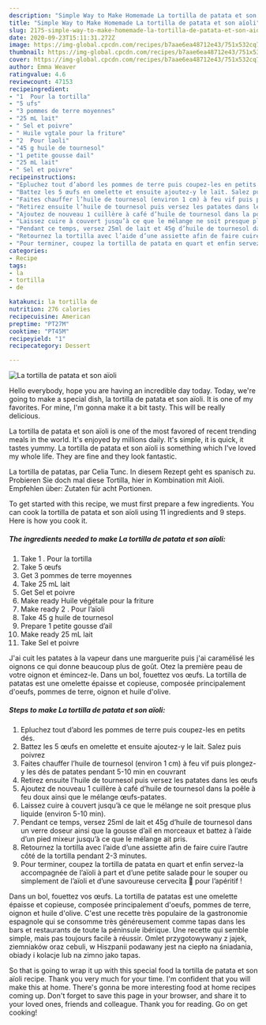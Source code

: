 ```yaml
---
description: "Simple Way to Make Homemade La tortilla de patata et son aïoli"
title: "Simple Way to Make Homemade La tortilla de patata et son aïoli"
slug: 2175-simple-way-to-make-homemade-la-tortilla-de-patata-et-son-aioli
date: 2020-09-23T15:11:31.272Z
image: https://img-global.cpcdn.com/recipes/b7aae6ea48712e43/751x532cq70/la-tortilla-de-patata-et-son-aioli-photo-principale-de-la-recette.jpg
thumbnail: https://img-global.cpcdn.com/recipes/b7aae6ea48712e43/751x532cq70/la-tortilla-de-patata-et-son-aioli-photo-principale-de-la-recette.jpg
cover: https://img-global.cpcdn.com/recipes/b7aae6ea48712e43/751x532cq70/la-tortilla-de-patata-et-son-aioli-photo-principale-de-la-recette.jpg
author: Emma Weaver
ratingvalue: 4.6
reviewcount: 47153
recipeingredient:
- "1  Pour la tortilla"
- "5 ufs"
- "3 pommes de terre moyennes"
- "25 mL lait"
- " Sel et poivre"
- " Huile vgtale pour la friture"
- "2  Pour laoli"
- "45 g huile de tournesol"
- "1 petite gousse dail"
- "25 mL lait"
- " Sel et poivre"
recipeinstructions:
- "Epluchez tout d’abord les pommes de terre puis coupez-les en petits dés."
- "Battez les 5 œufs en omelette et ensuite ajoutez-y le lait. Salez puis poivrez"
- "Faites chauffer l’huile de tournesol (environ 1 cm) à feu vif puis plongez-y les dés de patates pendant 5-10 min en couvrant"
- "Retirez ensuite l’huile de tournesol puis versez les patates dans les œufs"
- "Ajoutez de nouveau 1 cuillère à café d’huile de tournesol dans la poêle à feu doux ainsi que le mélange œufs-patates."
- "Laissez cuire à couvert jusqu’à ce que le mélange ne soit presque plus liquide (environ 5-10 min)."
- "Pendant ce temps, versez 25ml de lait et 45g d’huile de tournesol dans un verre doseur ainsi que la gousse d’ail en morceaux et battez à l’aide d’un pied mixeur jusqu’à ce que le mélange ait pris."
- "Retournez la tortilla avec l’aide d’une assiette afin de faire cuire l’autre côté de la tortilla pendant 2-3 minutes."
- "Pour terminer, coupez la tortilla de patata en quart et enfin servez-la accompagnée de l’aïoli à part et d’une petite salade pour le souper ou simplement de l’aïoli et d’une savoureuse cervecita 🍻 pour l’apéritif !"
categories:
- Recipe
tags:
- la
- tortilla
- de

katakunci: la tortilla de 
nutrition: 276 calories
recipecuisine: American
preptime: "PT27M"
cooktime: "PT45M"
recipeyield: "1"
recipecategory: Dessert

---
```



![La tortilla de patata et son aïoli](https://img-global.cpcdn.com/recipes/b7aae6ea48712e43/751x532cq70/la-tortilla-de-patata-et-son-aioli-photo-principale-de-la-recette.jpg)

Hello everybody, hope you are having an incredible day today. Today, we're going to make a special dish, la tortilla de patata et son aïoli. It is one of my favorites. For mine, I'm gonna make it a bit tasty. This will be really delicious.

La tortilla de patata et son aïoli is one of the most favored of recent trending meals in the world. It's enjoyed by millions daily. It's simple, it is quick, it tastes yummy. La tortilla de patata et son aïoli is something which I've loved my whole life. They are fine and they look fantastic.

La tortilla de patatas, par Celia Tunc. In diesem Rezept geht es spanisch zu. Probieren Sie doch mal diese Tortilla, hier in Kombination mit Aioli. Empfehlen über: Zutaten für acht Portionen.


To get started with this recipe, we must first prepare a few ingredients. You can cook la tortilla de patata et son aïoli using 11 ingredients and 9 steps. Here is how you cook it.

<!--inarticleads1-->

##### The ingredients needed to make La tortilla de patata et son aïoli:

1. Take 1 . Pour la tortilla
1. Take 5 œufs
1. Get 3 pommes de terre moyennes
1. Take 25 mL lait
1. Get  Sel et poivre
1. Make ready  Huile végétale pour la friture
1. Make ready 2 . Pour l’aïoli
1. Take 45 g huile de tournesol
1. Prepare 1 petite gousse d’ail
1. Make ready 25 mL lait
1. Take  Sel et poivre


J&#39;ai cuit les patates à la vapeur dans une marguerite puis j&#39;ai caramélisé les oignons ce qui donne beaucoup plus de goût. Otez la première peau de votre oignon et émincez-le. Dans un bol, fouettez vos œufs. La tortilla de patatas est une omelette épaisse et copieuse, composée principalement d&#39;oeufs, pommes de terre, oignon et huile d&#39;olive. 

<!--inarticleads2-->

##### Steps to make La tortilla de patata et son aïoli:

1. Epluchez tout d’abord les pommes de terre puis coupez-les en petits dés.
1. Battez les 5 œufs en omelette et ensuite ajoutez-y le lait. Salez puis poivrez
1. Faites chauffer l’huile de tournesol (environ 1 cm) à feu vif puis plongez-y les dés de patates pendant 5-10 min en couvrant
1. Retirez ensuite l’huile de tournesol puis versez les patates dans les œufs
1. Ajoutez de nouveau 1 cuillère à café d’huile de tournesol dans la poêle à feu doux ainsi que le mélange œufs-patates.
1. Laissez cuire à couvert jusqu’à ce que le mélange ne soit presque plus liquide (environ 5-10 min).
1. Pendant ce temps, versez 25ml de lait et 45g d’huile de tournesol dans un verre doseur ainsi que la gousse d’ail en morceaux et battez à l’aide d’un pied mixeur jusqu’à ce que le mélange ait pris.
1. Retournez la tortilla avec l’aide d’une assiette afin de faire cuire l’autre côté de la tortilla pendant 2-3 minutes.
1. Pour terminer, coupez la tortilla de patata en quart et enfin servez-la accompagnée de l’aïoli à part et d’une petite salade pour le souper ou simplement de l’aïoli et d’une savoureuse cervecita 🍻 pour l’apéritif !


Dans un bol, fouettez vos œufs. La tortilla de patatas est une omelette épaisse et copieuse, composée principalement d&#39;oeufs, pommes de terre, oignon et huile d&#39;olive. C&#39;est une recette très populaire de la gastronomie espagnole qui se consomme très généreusement comme tapas dans les bars et restaurants de toute la péninsule ibérique. Une recette qui semble simple, mais pas toujours facile à réussir. Omlet przygotowywany z jajek, ziemniaków oraz cebuli, w Hiszpanii podawany jest na ciepło na śniadania, obiady i kolacje lub na zimno jako tapas. 

So that is going to wrap it up with this special food la tortilla de patata et son aïoli recipe. Thank you very much for your time. I'm confident that you will make this at home. There's gonna be more interesting food at home recipes coming up. Don't forget to save this page in your browser, and share it to your loved ones, friends and colleague. Thank you for reading. Go on get cooking!
